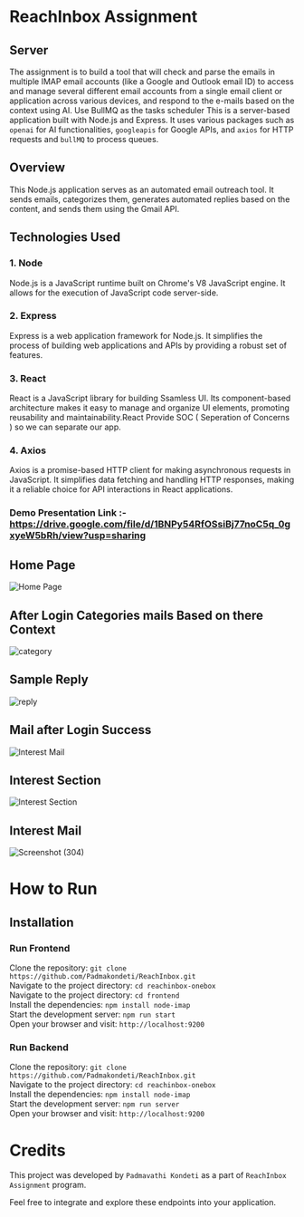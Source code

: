 # ReachInbox Assignment

## Server

The assignment is to build a tool that will check and parse the emails in  multiple IMAP email accounts (like a Google and Outlook email ID) to access and manage several different email accounts from a single email client or application across various devices, and
respond to the e-mails based on the context using AI. Use BullMQ as the tasks scheduler
This is a server-based application built with Node.js and Express. It uses various packages such as  `openai` for AI functionalities, `googleapis` for Google APIs, and `axios` for HTTP requests and `bullMQ` to process queues.

## Overview

This Node.js application serves as an automated email outreach tool. It sends emails, categorizes them, generates automated replies based on the content, and sends them using the Gmail API.

## Technologies Used

### 1. Node

Node.js is a JavaScript runtime built on Chrome's V8 JavaScript engine. It allows for the execution of JavaScript code server-side.

### 2. Express

Express is a web application framework for Node.js. It simplifies the process of building web applications and APIs by providing a robust set of features.

### 3. React

React is a JavaScript library for building Ssamless UI. Its component-based architecture makes it easy to manage and organize UI elements, promoting reusability and maintainability.React Provide SOC ( Seperation of Concerns ) so we can separate our app.

### 4. Axios

Axios is a promise-based HTTP client for making asynchronous requests in JavaScript. It simplifies data fetching and handling HTTP responses, making it a reliable choice for API interactions in React applications.


### Demo Presentation Link :- https://drive.google.com/file/d/1BNPy54RfOSsiBj77noC5q_0gxyeW5bRh/view?usp=sharing


## Home Page

![Home Page](https://github.com/Padmakondeti/reachinbox-Assignment/assets/128920395/43d0cc00-3eb4-4c61-b4eb-41339d86b2e3)

## After Login Categories mails Based on there Context  

 ![category](https://github.com/Padmakondeti/reachinbox-Assignment/assets/128920395/e4945f2c-e1e4-4beb-893d-f4163dd064c8)

## Sample Reply 

![reply](https://github.com/Padmakondeti/reachinbox-Assignment/assets/128920395/cf6bf230-d21d-407d-a33b-8f71ef2aa141)

## Mail after Login Success

![Interest Mail](https://github.com/Padmakondeti/reachinbox-Assignment/assets/128920395/74f24948-327c-4847-b0e3-d5091e4f4d23)



## Interest Section

 ![Interest Section](https://github.com/Padmakondeti/reachinbox-Assignment/assets/128920395/7142b552-93c7-45e7-a9d0-61671adab05e)

 ## Interest Mail 
 
![Screenshot (304)](https://github.com/Padmakondeti/reachinbox-Assignment/assets/128920395/a0482d56-7d40-4e5e-8543-83b96d4d6ed3)


 # How to Run <br/>
 
   <h2>Installation</h2>

   ### Run Frontend 
   
   Clone the repository:   ``` git clone https://github.com/Padmakondeti/ReachInbox.git ``` <br/>
   Navigate to the project directory:   ``` cd reachinbox-onebox ``` <br/>
   Navigate to the project directory:   ``` cd frontend ``` <br/>
   Install the dependencies:   ``` npm install node-imap ``` <br/>
   Start the development server:   ``` npm run start ``` <br/>
   Open your browser and visit:   ``` http://localhost:9200 ``` <br/>

   ### Run Backend 
   
   Clone the repository:   ``` git clone https://github.com/Padmakondeti/ReachInbox.git ``` <br/>
   Navigate to the project directory:   ``` cd reachinbox-onebox ``` <br/>
   Install the dependencies:   ``` npm install node-imap ``` <br/>
   Start the development server:   ``` npm run server ``` <br/>
   Open your browser and visit:   ``` http://localhost:9200 ``` <br/>

 
   # Credits <br/>
   This project was developed by ```Padmavathi Kondeti``` as a part of ```ReachInbox Assignment``` program.

   <p>Feel free to integrate and explore these endpoints into your application.</p>
  